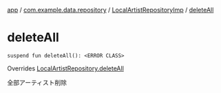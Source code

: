 [app](../../index.md) / [com.example.data.repository](../index.md) / [LocalArtistRepositoryImp](index.md) / [deleteAll](./delete-all.md)

# deleteAll

`suspend fun deleteAll(): <ERROR CLASS>`

Overrides [LocalArtistRepository.deleteAll](../-local-artist-repository/delete-all.md)

全部アーティスト削除


